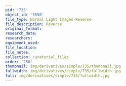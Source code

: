 ```yaml
---
pid: '735'
object_id: '5550'
file_type: Normal Light Images›Reverse
file_description: Reverse
original_format:
research_date:
researchers:
equipment_used:
file_location:
file_notes:
collection: curatorial_files
order: '250'
thumbnail: img/derivatives/simple/735/thumbnail.jpg
fullwidth: img/derivatives/simple/735/fullwidth.jpg
full: img/derivatives/simple/735/fullwidth.jpg
---
```

